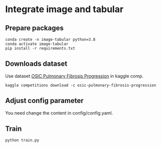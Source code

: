 # Integrate image and tabular
## Prepare packages
```
conda create -n image-tabular python=3.8
conda activate image-tabular
pip install -r requirements.txt
```
## Downloads dataset
Use dataset [OSIC Pulmonary Fibrosis Progression](https://www.kaggle.com/c/osic-pulmonary-fibrosis-progression/data) in kaggle comp.
```
kaggle competitions download -c osic-pulmonary-fibrosis-progression
```
## Adjust config parameter
You need change the content in config/config.yaml.

## Train
```
python train.py
```
